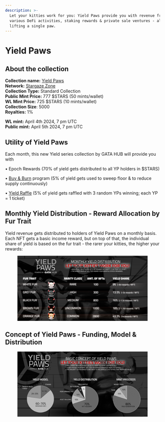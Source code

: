 ```yaml
---
description: >-
  Let your kitties work for you: Yield Paws provide you with revenue from
  various DeFi activities, staking rewards & private sale ventures - all without
  lifting a single paw.
---
```


# Yield Paws

## About the collection

**Collection name:** [Yield Paws](https://www.stargaze.zone/l/yieldpaws) \
**Network:** [Stargaze Zone](https://www.stargaze.zone/l/yieldpaws)\
**Collection Type:** Standard Collection \
**Public Mint Price:** 777 $STARS (50 mints/wallet)\
**WL Mint Price:** 725 $STARS (10 mints/wallet)\
**Collection Size**: 5000\
**Royalties:** 1%

**WL mint:** April 4th 2024, 7 pm UTC\
**Public mint:** April 5th 2024, 7 pm UTC

## Utility of Yield Paws

Each month, this new Yield series collection by GATA HUB will provide you with&#x20;

• Epoch Rewards (70% of yield gets distributed to all YP holders in $STARS)

• [Buy & Burn](yield-paws-faqs.md#what-is-the-buy-and-burn-program-and-how-does-it-work) program (5% of yield gets used to sweep floor & to reduce supply continuously)&#x20;

• [Yield Raffle](yield-paws-faqs.md#what-is-the-yield-raffle-and-how-does-it-work) (5% of yield gets raffled with 3 random YPs winning; each YP = 1 ticket)

## Monthly Yield Distribution - Reward Allocation by Fur Trait

Yield revenue gets distributed to holders of Yield Paws on a monthly basis. Each NFT gets a basic income reward, but on top of that, the individual share of yield is based on the fur trait - the rarer your kitties, the higher your rewards:&#x20;

<figure><img src="../../.gitbook/assets/gata-yp-overview-v1.4.jpg" alt=""><figcaption></figcaption></figure>

## Concept of Yield Paws - Funding, Model & Distribution

<figure><img src="../../.gitbook/assets/gata-yp-concept-figures.jpg" alt=""><figcaption></figcaption></figure>

